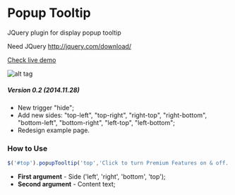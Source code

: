 Popup Tooltip
========

JQuery plugin for display popup tooltip

Need JQuery http://jquery.com/download/

[Check live demo](http://codepen.io/Kraigo/full/xbGzRJ/)

![alt tag](https://raw.github.com/kraigo/popuptooltip/master/popuptooltip.png)

##### Version 0.2 _(2014.11.28)_
- New trigger "hide";
- Add new sides: "top-left", "top-right", "right-top", "right-bottom", "bottom-left", "bottom-right", "left-top", "left-bottom";
- Redesign example page.

### How to Use
```javascript
$('#top').popupTooltip('top','Click to turn Premium Features on & off.');
```
- **First argument** - Side ('left', 'right', 'bottom', 'top');
- **Second argument** - Content text;